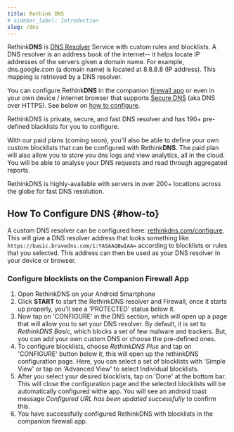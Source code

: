 ```yaml
---
title: Rethink DNS
# sidebar_label: Introduction
slug: /dns
---
```


Rethink**DNS** is [DNS Resolver](https://www.cloudflare.com/learning/dns/what-is-dns/) Service with custom rules and blocklists. A DNS resolver is an address book of the internet-- it helps locate IP addresses of the servers given a domain name. For example, dns.google.com (a domain name) is located at 8.8.8.8 (IP address). This mapping is retrieved by a DNS resolver.

You can configure Rethink**DNS** in the companion [firewall app](firewall) or even in your own device / internet browser that supports [Secure DNS](https://wikipedia.org/wiki/DNS_over_HTTPS) (aka DNS over HTTPS). See below on [how to configure](#how-to).

RethinkDNS is private, secure, and fast DNS resolver and has 190+ pre-defined blacklists for you to configure.

With our paid plans (coming soon), you'll also be able to define your own custom blocklists that can be configured with Rethink**DNS**. The paid plan will also allow you to store you dns logs and view analytics, all in the cloud. You will be able to analyse your DNS requests and read through aggregated reports.

RethinkDNS is highly-available with servers in over 200+ locations across the globe for fast DNS resolution.

## How To Configure DNS {#how-to}

A custom DNS resolver can be configured here: [rethinkdns.com/configure](https://www.rethinkdns.com/configure). This will give a DNS resolver address that looks something like `https://basic.bravedns.com/1:YASAAQBwIAA=` according to blocklists or rules that you selected. This address can then be used as your DNS resolver in your device or browser.

### Configure blocklists on the Companion Firewall App

1. Open RethinkDNS on your Android Smartphone
2. Click **START** to start the RethinkDNS resolver and Firewall, once it starts up properly, you'll see a 'PROTECTED' status below it.
3. Now tap on 'CONFIGURE' in the DNS section, which will open up a page that will allow you to set your DNS resolver. By default, it is set to _RethinkDNS Basic_, which blocks a set of few malware and trackers. But, you can add your own custom DNS or choose the pre-defined ones.
4. To configure blocklists, choose _RethinkDNS Plus_ and tap on 'CONFIGURE' button below it, this will open up the rethinkDNS configuration page. Here, you can select a set of blocklists with 'Simple View' or tap on 'Advanced View' to select Individual blocklists.
5. After you select your desired blocklists, tap on 'Done' at the bottom bar. This will close the configuration page and the selected blocklists will be automatically configured withe app. You will see an android toast message _Configured URL has been updated successfully_ to confirm this.
6. You have successfully configured RethinkDNS with blocklists in the companion firewall app.
